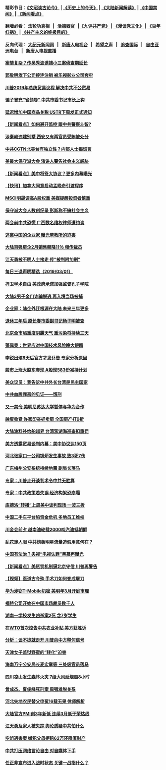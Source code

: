 #### 精彩节目：[《文昭谈古论今》](http://155.138.205.71/wenzhao) | [《历史上的今天》](http://155.138.205.71/today-in-history) | [《大陆新闻解读》](http://155.138.205.71/ntdtv-comedy) | [《中国禁闻》](http://155.138.205.71/ntdtv-news) | [《新闻看点》](http://155.138.205.71/news-insight) 

 #### 翻墙必看： [法轮功真相](http://155.138.205.71:10000/videos/truth.html) &nbsp;&nbsp;|&nbsp;&nbsp; [活摘器官](http://155.138.205.71:10000/videos/res/Organs/) &nbsp;&nbsp;|[《九评共产党》](http://155.138.205.71:10000/videos/jiuping) | [《漫谈党文化》](http://155.138.205.71:10000/videos/mtdwh) | [《百年红祸》](http://155.138.205.71:10000/videos/bnhh) | [《共产主义的终极目的》](http://155.138.205.71:10000/videos/res/zjmd) 

 #### 反向代理： [大纪元新闻网](http://155.138.205.71:10080/) &nbsp;&nbsp;|&nbsp;&nbsp; [新唐人电视台](http://155.138.205.71:8000/) &nbsp;&nbsp;|&nbsp;&nbsp; [希望之声](http://155.138.205.71:8200/) &nbsp;&nbsp;|&nbsp;&nbsp; [追查国际](http://155.138.205.71:10010/) &nbsp;&nbsp;|&nbsp;&nbsp; [自由亚洲电台](http://155.138.205.71:9800/) &nbsp;&nbsp;|&nbsp;&nbsp; [新唐人电视直播](http://155.138.205.71/) 

#### [案情复杂？传吴秀波诱捕小三案侦查期延长](../pages/nsc413/n11082494.md?t=03020036) 

#### [郭敬明旗下公司接连注销 被乐视影业公司套牢](../pages/nsc413/n11082525.md?t=03020036) 

#### [川普2019年总统贸易议程 解决中共不公贸易](../pages/nsc413/n11082766.md?t=03020036) 

#### [骗子冒充“省领导” 中共市委书记市长上钩](../pages/nsc413/n11082471.md?t=03020036) 

#### [延迟增加中国商品关税 USTR下周发正式通知](../pages/nsc413/n11082707.md?t=03020036) 

#### [【新闻看点】如何避开监控 跟中共警察斗智?](../pages/nsc413/n11082342.md?t=03020036) 

#### [涉秦岭违建别墅 西安又有两官员受贿被处分](../pages/nsc413/n11082578.md?t=03020036) 

#### [中共CGTN北美台有独立性？内部人士揭谎言](../pages/nsc413/n11082511.md?t=03020036) 

#### [美最大保守派大会 演讲人警告社会主义威胁](../pages/nsc413/n11082171.md?t=03020036) 

#### [【新闻看点】美中将签大协议？更多内幕曝光](../pages/nsc413/n11082208.md?t=03020036) 

#### [【快讯】加拿大同意启动孟晚舟引渡程序](../pages/nsc413/n11082478.md?t=03020036) 

#### [MSCI明晟调高A股权重 美媒提醒投资者慎重](../pages/nsc413/n11082078.md?t=03020036) 

#### [保守派大会人数创纪录 彭斯称不搞社会主义](../pages/nsc413/n11082273.md?t=03020036) 

#### [两会前中共恐慌 广西数名维权律师遭约谈](../pages/nsc413/n11082307.md?t=03020036) 

#### [逃离中国的企业家 曝光劳教所的迫害](../pages/nsc413/n11080422.md?t=03020036) 

#### [大陆百强房企2月销售额降11％ 频传裁员](../pages/nsc413/n11082210.md?t=03020036) 

#### [江天勇被不明人士接走 传“被判附加刑”](../pages/nsc413/n11082223.md?t=03020036) 

#### [每日三退声明精选（2019/03/01）](../pages/nsc413/n11082190.md?t=03020036) 

#### [捍卫学术自由 美政府承诺加强监督孔子学院](../pages/nsc413/n11081281.md?t=03020036) 

#### [大陆3男子金门诈骗脱逃 再入境当场被捕](../pages/nsc413/n11082038.md?t=03020036) 


#### [企业家：陆企外迁根源在大陆 未来三年更多](../pages/nsc413/n11081616.md?t=03020036) 

#### [退休三年后 原长春市委副书记杨子明被查](../pages/nsc413/n11080195.md?t=03020036) 

#### [北京全市陷重度阴霾天气 重污染将持续三天](../pages/nsc413/n11081790.md?t=03020036) 

#### [蓬佩奥：世界应对中国技术风险睁大眼睛](../pages/nsc413/n11081916.md?t=03020036) 

#### [李锐出殡8天后官方才发讣告 专家分析原因](../pages/nsc413/n11081400.md?t=03020036) 

#### [股市上涨大股东套现 A股现583份减持计划](../pages/nsc413/n11081294.md?t=03020036) 

#### [美众议员：我告诉中共外长台湾是民主国家](../pages/nsc413/n11081406.md?t=03020036) 

#### [中共血腥罪恶的见证——饿刑](../pages/nsc413/n11077378.md?t=03020036) 

#### [又一禁令 美明尼苏达大学暂停与华为合作](../pages/nsc413/n11080819.md?t=03020036) 

#### [融资收紧 许家印亲抓卖房 全国房产打9折](../pages/nsc413/n11081199.md?t=03020036) 

#### [大陆油料补给船越界 台湾澎湖海巡查扣重罚](../pages/nsc413/n11081173.md?t=03020036) 

#### [美方透露贸易谈判内幕：美中协议达150页](../pages/nsc413/n11080846.md?t=03020036) 

#### [河北张家口一公司锅炉发生事故 致3死7伤](../pages/nsc413/n11081120.md?t=03020036) 

#### [广东梅州公安系统持续地震 副局长落马](../pages/nsc413/n11080916.md?t=03020036) 

#### [专家：川普走开谈判术令中共无胜算](../pages/nsc413/n11080966.md?t=03020036) 

#### [专家：中共政策若失误 经济构架恐崩塌](../pages/nsc413/n11080731.md?t=03020036) 

#### [库德洛“转播”上周美中谈判现场 一波三折](../pages/nsc413/n11080699.md?t=03020036) 

#### [中国二手车平台陷资金危机 多地员工维权](../pages/nsc413/n11080653.md?t=03020036) 

#### [川金会前夕 越南油轮载2000吨汽油抵朝鲜](../pages/nsc413/n11080461.md?t=03020036) 

#### [乱花迷人眼 中共炮轰明星流量造假用意何在？](../pages/nsc413/n11080376.md?t=03020036) 

#### [中国有法治？央视“电视认罪”黑幕再曝光](../pages/nsc413/n11080088.md?t=03020036) 

#### [【新闻看点】美惩罚机制逼北京守信 川普再警告](../pages/nsc413/n11079954.md?t=03020036) 

#### [【视频】医道古今殊 手术刀如何变成屠刀](../pages/nsc413/n11002211.md?t=03020036) 

#### [华为涉窃T-Mobile机密 美明年3月开庭审理](../pages/nsc413/n11080311.md?t=03020036) 

#### [福特公司开始在中国市场裁员数千人](../pages/nsc413/n11080230.md?t=03020036) 

#### [湖南一学校发生凶杀案2死 含7岁学生](../pages/nsc413/n11080277.md?t=03020036) 

#### [在WTO首次控告中共农业补贴 美方获胜诉](../pages/nsc413/n11080207.md?t=03020036) 

#### [分析：谈不拢就走开 川普向中方释何信号](../pages/nsc413/n11080054.md?t=03020036) 

#### [天津女子监狱野蛮的“转化”迫害](../pages/nsc413/n11072245.md?t=03020036) 


#### [海南万宁公安局长麦宏章等 三处级官员落马](../pages/nsc413/n11079671.md?t=03020036) 

#### [四川凉山发生森林火灾 7级大风延烧超8小时](../pages/nsc413/n11079637.md?t=03020036) 

#### [曾成杰、夏俊峰死刑案 周强难脱关系](../pages/nsc413/n11079433.md?t=03020036) 

#### [河北失地农民替父申冤16载无果 律师解析](../pages/nsc413/n11078806.md?t=03020036) 

#### [大陆官方PMI创3年新低 连续3月低于荣枯线](../pages/nsc413/n11079301.md?t=03020036) 

#### [江天勇及家人被失踪 舆论质疑中共怕什么](../pages/nsc413/n11079712.md?t=03020036) 

#### [空姐遇害案 嫌犯父母拒赔62万还隐匿财产](../pages/nsc413/n11078914.md?t=03020036) 

#### [中共打压网络言论自由 对自媒体下手](../pages/nsc413/n11078793.md?t=03020036) 

#### [任正非宣布进入战时状态 关键一战指什么？](../pages/nsc413/n11079087.md?t=03020036) 


